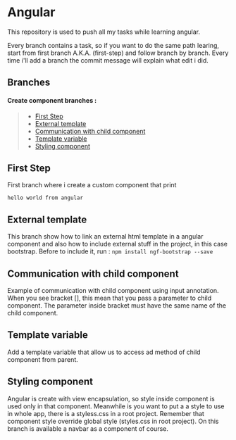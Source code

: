 # Angular 
This repository is used to push all my tasks while  learning angular.

Every branch contains a task, so if you want to do the same path learing, start from first branch A.K.A. (first-step) and follow branch by branch. Every time i'll add a branch the commit message will explain what edit i did.

## Branches
#### Create component branches :
>* [First Step](#first-step)
>* [External template](#external-template)
>* [Communication with child component](#communication-with-child-component)
>* [Template variable](#template-variable)
>* [Styling component](#styling-component) 

## First Step
First branch where i create a custom component that print  
```
hello world from angular
```

## External template

This branch show how to link an external html template in a angular component and also how to include external stuff in the project, in this case bootstrap. Before to include it, run : 
``` npm install ngf-bootstrap --save ```

## Communication with child component
Example of communication with child component using input annotation. When you see bracket [], this mean that you pass a parameter to child component. The parameter inside bracket must have the same name of the child component. 



## Template variable
Add a template variable that allow us to access ad method of child component from parent.


## Styling component
Angular is create with view encapsulation, so style inside component is used only in that component. Meanwhile is you want to put a a style to use in whole app, there is a styless.css in a root project. Remember that component style override global style (styles.css in root project). On this branch is available a navbar as a component of course.